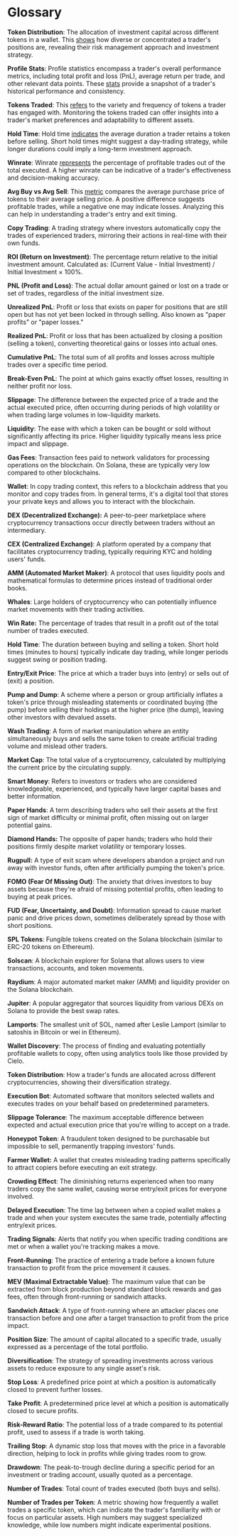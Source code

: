 # Glossary

**Token Distribution**: The allocation of investment capital across different tokens in a wallet. This [shows](https://x.com/CieloFinance/status/1908204213035032741) how diverse or concentrated a trader's positions are, revealing their risk management approach and investment strategy.

**Profile Stats**: Profile statistics encompass a trader's overall performance metrics, including total profit and loss (PnL), average return per trade, and other relevant data points. These [stats](https://x.com/CieloFinance/status/1905306558055285198) provide a snapshot of a trader's historical performance and consistency.

**Tokens Traded**: This [refers](https://x.com/CieloFinance/status/1899113955215499561) to the variety and frequency of tokens a trader has engaged with. Monitoring the tokens traded can offer insights into a trader's market preferences and adaptability to different assets.

**Hold Time**: Hold time [indicates](https://x.com/CieloFinance/status/1895506207621980287) the average duration a trader retains a token before selling. Short hold times might suggest a day-trading strategy, while longer durations could imply a long-term investment approach.

**Winrate**: Winrate [represents](https://x.com/CieloFinance/status/1901656756750623018) the percentage of profitable trades out of the total executed. A higher winrate can be indicative of a trader's effectiveness and decision-making accuracy.

**Avg Buy vs Avg Sell**: This [metric](https://x.com/CieloFinance/status/1905306558055285198) compares the average purchase price of tokens to their average selling price. A positive difference suggests profitable trades, while a negative one may indicate losses. Analyzing this can help in understanding a trader's entry and exit timing.

**Copy Trading**: A trading strategy where investors automatically copy the trades of experienced traders, mirroring their actions in real-time with their own funds.

**ROI (Return on Investment)**: The percentage return relative to the initial investment amount. Calculated as: (Current Value - Initial Investment) / Initial Investment × 100%.

**PNL (Profit and Loss)**: The actual dollar amount gained or lost on a trade or set of trades, regardless of the initial investment size.

**Unrealized PnL**: Profit or loss that exists on paper for positions that are still open but has not yet been locked in through selling. Also known as "paper profits" or "paper losses."

**Realized PnL**: Profit or loss that has been actualized by closing a position (selling a token), converting theoretical gains or losses into actual ones.

**Cumulative PnL**: The total sum of all profits and losses across multiple trades over a specific time period.

**Break-Even PnL**: The point at which gains exactly offset losses, resulting in neither profit nor loss.

**Slippage**: The difference between the expected price of a trade and the actual executed price, often occurring during periods of high volatility or when trading large volumes in low-liquidity markets.

**Liquidity**: The ease with which a token can be bought or sold without significantly affecting its price. Higher liquidity typically means less price impact and slippage.

**Gas Fees**: Transaction fees paid to network validators for processing operations on the blockchain. On Solana, these are typically very low compared to other blockchains.

**Wallet**: In copy trading context, this refers to a blockchain address that you monitor and copy trades from. In general terms, it's a digital tool that stores your private keys and allows you to interact with the blockchain.

**DEX (Decentralized Exchange):** A peer-to-peer marketplace where cryptocurrency transactions occur directly between traders without an intermediary.

**CEX (Centralized Exchange)**: A platform operated by a company that facilitates cryptocurrency trading, typically requiring KYC and holding users' funds.

**AMM (Automated Market Maker)**: A protocol that uses liquidity pools and mathematical formulas to determine prices instead of traditional order books.

**Whales**: Large holders of cryptocurrency who can potentially influence market movements with their trading activities.

**Win Rate:** The percentage of trades that result in a profit out of the total number of trades executed.

**Hold Time**: The duration between buying and selling a token. Short hold times (minutes to hours) typically indicate day trading, while longer periods suggest swing or position trading.

**Entry/Exit Price**: The price at which a trader buys into (entry) or sells out of (exit) a position.

**Pump and Dump**: A scheme where a person or group artificially inflates a token's price through misleading statements or coordinated buying (the pump) before selling their holdings at the higher price (the dump), leaving other investors with devalued assets.

**Wash Trading**: A form of market manipulation where an entity simultaneously buys and sells the same token to create artificial trading volume and mislead other traders.

**Market Cap**: The total value of a cryptocurrency, calculated by multiplying the current price by the circulating supply.

**Smart Money**: Refers to investors or traders who are considered knowledgeable, experienced, and typically have larger capital bases and better information.

**Paper Hands**: A term describing traders who sell their assets at the first sign of market difficulty or minimal profit, often missing out on larger potential gains.

**Diamond Hands:** The opposite of paper hands; traders who hold their positions firmly despite market volatility or temporary losses.

**Rugpull:** A type of exit scam where developers abandon a project and run away with investor funds, often after artificially pumping the token's price.

**FOMO (Fear Of Missing Out)**: The anxiety that drives investors to buy assets because they're afraid of missing potential profits, often leading to buying at peak prices.

**FUD (Fear, Uncertainty, and Doubt)**: Information spread to cause market panic and drive prices down, sometimes deliberately spread by those with short positions.

**SPL Tokens**: Fungible tokens created on the Solana blockchain (similar to ERC-20 tokens on Ethereum).

**Solscan**: A blockchain explorer for Solana that allows users to view transactions, accounts, and token movements.

**Raydium**: A major automated market maker (AMM) and liquidity provider on the Solana blockchain.

**Jupiter**: A popular aggregator that sources liquidity from various DEXs on Solana to provide the best swap rates.

**Lamports**: The smallest unit of SOL, named after Leslie Lamport (similar to satoshis in Bitcoin or wei in Ethereum).

**Wallet Discovery**: The process of finding and evaluating potentially profitable wallets to copy, often using analytics tools like those provided by Cielo.

**Token Distribution**: How a trader's funds are allocated across different cryptocurrencies, showing their diversification strategy.

**Execution Bot**: Automated software that monitors selected wallets and executes trades on your behalf based on predetermined parameters.

**Slippage Tolerance**: The maximum acceptable difference between expected and actual execution price that you're willing to accept on a trade.

**Honeypot Token**: A fraudulent token designed to be purchasable but impossible to sell, permanently trapping investors' funds.

**Farmer Wallet:** A wallet that creates misleading trading patterns specifically to attract copiers before executing an exit strategy.

**Crowding Effect**: The diminishing returns experienced when too many traders copy the same wallet, causing worse entry/exit prices for everyone involved.

**Delayed Execution**: The time lag between when a copied wallet makes a trade and when your system executes the same trade, potentially affecting entry/exit prices.

**Trading Signals**: Alerts that notify you when specific trading conditions are met or when a wallet you're tracking makes a move.

**Front-Running**: The practice of entering a trade before a known future transaction to profit from the price movement it causes.

**MEV (Maximal Extractable Value)**: The maximum value that can be extracted from block production beyond standard block rewards and gas fees, often through front-running or sandwich attacks.

**Sandwich Attack**: A type of front-running where an attacker places one transaction before and one after a target transaction to profit from the price impact.

**Position Size**: The amount of capital allocated to a specific trade, usually expressed as a percentage of the total portfolio.

**Diversification**: The strategy of spreading investments across various assets to reduce exposure to any single asset's risk.

**Stop Loss**: A predefined price point at which a position is automatically closed to prevent further losses.

**Take Profit**: A predetermined price level at which a position is automatically closed to secure profits.

**Risk-Reward Ratio**: The potential loss of a trade compared to its potential profit, used to assess if a trade is worth taking.

**Trailing Stop**: A dynamic stop loss that moves with the price in a favorable direction, helping to lock in profits while giving trades room to grow.

**Drawdown**: The peak-to-trough decline during a specific period for an investment or trading account, usually quoted as a percentage.

**Number of Trades**: Total count of trades executed (both buys and sells).

**Number of Trades per Token**: A metric showing how frequently a wallet trades a specific token, which can indicate the trader's familiarity with or focus on particular assets. High numbers may suggest specialized knowledge, while low numbers might indicate experimental positions.

